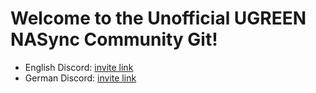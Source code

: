 # Welcome to the Unofficial UGREEN NASync Community Git!

- English Discord: [invite link](https://discord.gg/JQywpNUZU7)
- German Discord:  [invite link]()
